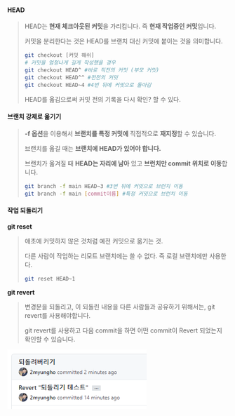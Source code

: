 #### HEAD

> HEAD는 **현재 체크아웃된 커밋**을 가리킵니다. 즉 **현재 작업중인 커밋**입니다.
>
> 커밋을 분리한다는 것은 HEAD를 브랜치 대신 커밋에 붙이는 것을 의미합니다.
>
> ```bash
> git checkout [커밋 해쉬]
> # 커밋을 엄청나게 길게 작성했을 경우
> git checkout HEAD^ #바로 직전의 커밋 (부모 커밋)
> git checkout HEAD^^ #전전의 커밋
> git checkout HEAD~4 #4번 뒤에 커밋으로 돌아감
> ```
>
> HEAD를 옮김으로써 커밋 전의 기록을 다시 확인? 할 수 있다.



#### 브랜치 강제로 옮기기

> **-f 옵션**을 이용해서 **브랜치를 특정 커밋에** 직접적으로 **재지정**할 수 있습니다.
>
> 브랜치를 옮길 때는 **브랜치에 HEAD가 있어야 합니다.**
>
> 브랜치가 옮겨질 때 **HEAD는 자리에 남아** 있고 **브런치만 commit 위치로 이동**합니다.
>
> ```bash
> git branch -f main HEAD~3 #3번 뒤에 커밋으로 브런치 이동
> git branch -f main [commit이름] #특정 커밋으로 브런치 이동
> ```



#### 작업 되돌리기

**git reset**

> 애초에 커밋하지 않은 것처럼 예전 커밋으로 옮기는 것.
>
> 
>
> 다른 사람이 작업하는 리모트 브랜치에는 쓸 수 없다. 즉 로컬 브랜치에만 사용한다.
>
> ```bash
> git reset HEAD~1
> ```



**git revert**

> 변경분을 되돌리고, 이 되돌린 내용을 다른 사람들과 공유하기 위해서는, git revert를 사용해야합니다.
>
> git revert를 사용하고 다음 commit을 하면 어떤 commit이 Revert 되었는지 확인할 수 있습니다.

<img src="image/revert.png" >